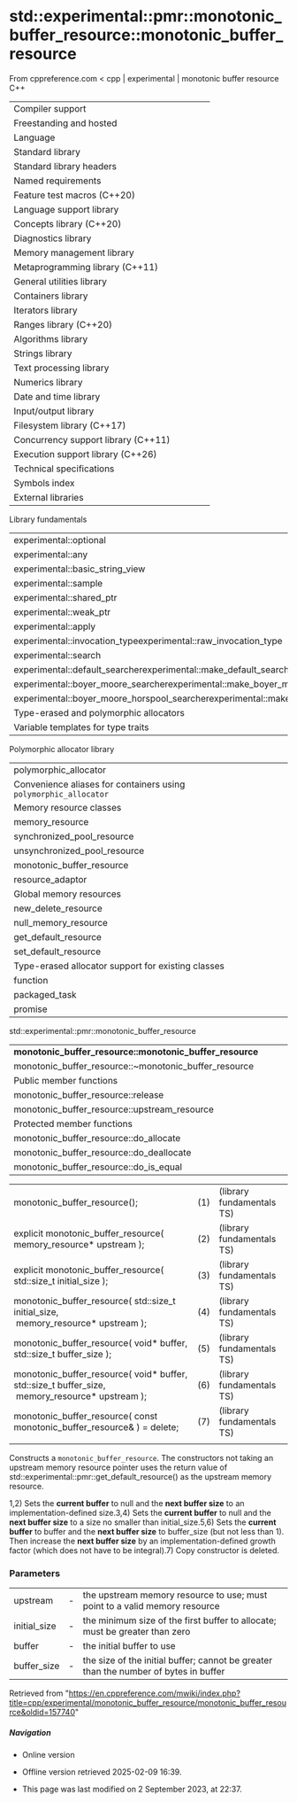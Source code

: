 # std::experimental::pmr::monotonic_buffer_resource::monotonic_buffer_resource

From cppreference.com
< cpp‎ | experimental‎ | monotonic buffer resource
C++

|  |  |  |  |  |
| --- | --- | --- | --- | --- |
| Compiler support | | | | |
| Freestanding and hosted | | | | |
| Language | | | | |
| Standard library | | | | |
| Standard library headers | | | | |
| Named requirements | | | | |
| Feature test macros (C++20) | | | | |
| Language support library | | | | |
| Concepts library (C++20) | | | | |
| Diagnostics library | | | | |
| Memory management library | | | | |
| Metaprogramming library (C++11) | | | | |
| General utilities library | | | | |
| Containers library | | | | |
| Iterators library | | | | |
| Ranges library (C++20) | | | | |
| Algorithms library | | | | |
| Strings library | | | | |
| Text processing library | | | | |
| Numerics library | | | | |
| Date and time library | | | | |
| Input/output library | | | | |
| Filesystem library (C++17) | | | | |
| Concurrency support library (C++11) | | | | |
| Execution support library (C++26) | | | | |
| Technical specifications | | | | |
| Symbols index | | | | |
| External libraries | | | | |

Library fundamentals

|  |  |  |  |  |
| --- | --- | --- | --- | --- |
| experimental::optional | | | | |
| experimental::any | | | | |
| experimental::basic_string_view | | | | |
| experimental::sample | | | | |
| experimental::shared_ptr | | | | |
| experimental::weak_ptr | | | | |
| experimental::apply | | | | |
| experimental::invocation_typeexperimental::raw_invocation_type | | | | |
| experimental::search | | | | |
| experimental::default_searcherexperimental::make_default_searcher | | | | |
| experimental::boyer_moore_searcherexperimental::make_boyer_moore_searcher | | | | |
| experimental::boyer_moore_horspool_searcherexperimental::make_boyer_moore_horspool_searcher | | | | |
| Type-erased and polymorphic allocators | | | | |
| Variable templates for type traits | | | | |

Polymorphic allocator library

|  |  |  |  |  |
| --- | --- | --- | --- | --- |
| polymorphic_allocator | | | | |
| Convenience aliases for containers using `polymorphic_allocator` | | | | |
| Memory resource classes | | | | |
| memory_resource | | | | |
| synchronized_pool_resource | | | | |
| unsynchronized_pool_resource | | | | |
| monotonic_buffer_resource | | | | |
| resource_adaptor | | | | |
| Global memory resources | | | | |
| new_delete_resource | | | | |
| null_memory_resource | | | | |
| get_default_resource | | | | |
| set_default_resource | | | | |
| Type-erased allocator support for existing classes | | | | |
| function | | | | |
| packaged_task | | | | |
| promise | | | | |

std::experimental::pmr::monotonic_buffer_resource

|  |  |  |  |  |
| --- | --- | --- | --- | --- |
| ****monotonic_buffer_resource::monotonic_buffer_resource**** | | | | |
| monotonic_buffer_resource::~monotonic_buffer_resource | | | | |
| Public member functions | | | | |
| monotonic_buffer_resource::release | | | | |
| monotonic_buffer_resource::upstream_resource | | | | |
| Protected member functions | | | | |
| monotonic_buffer_resource::do_allocate | | | | |
| monotonic_buffer_resource::do_deallocate | | | | |
| monotonic_buffer_resource::do_is_equal | | | | |

|  |  |  |
| --- | --- | --- |
| monotonic_buffer_resource(); | (1) | (library fundamentals TS) |
| explicit monotonic_buffer_resource( memory_resource\* upstream ); | (2) | (library fundamentals TS) |
| explicit monotonic_buffer_resource( std::size_t initial_size ); | (3) | (library fundamentals TS) |
| monotonic_buffer_resource( std::size_t initial_size,                             memory_resource\* upstream ); | (4) | (library fundamentals TS) |
| monotonic_buffer_resource( void\* buffer, std::size_t buffer_size ); | (5) | (library fundamentals TS) |
| monotonic_buffer_resource( void\* buffer, std::size_t buffer_size,                             memory_resource\* upstream ); | (6) | (library fundamentals TS) |
| monotonic_buffer_resource( const monotonic_buffer_resource& ) = delete; | (7) | (library fundamentals TS) |
|  |  |  |

Constructs a `monotonic_buffer_resource`. The constructors not taking an upstream memory resource pointer uses the return value of std::experimental::pmr::get_default_resource() as the upstream memory resource.

1,2) Sets the **current buffer** to null and the **next buffer size** to an implementation-defined size.3,4) Sets the **current buffer** to null and the **next buffer size** to a size no smaller than initial_size.5,6) Sets the **current buffer** to buffer and the **next buffer size** to buffer_size (but not less than 1). Then increase the **next buffer size** by an implementation-defined growth factor (which does not have to be integral).7) Copy constructor is deleted.

### Parameters

|  |  |  |
| --- | --- | --- |
| upstream | - | the upstream memory resource to use; must point to a valid memory resource |
| initial_size | - | the minimum size of the first buffer to allocate; must be greater than zero |
| buffer | - | the initial buffer to use |
| buffer_size | - | the size of the initial buffer; cannot be greater than the number of bytes in buffer |

Retrieved from "<https://en.cppreference.com/mwiki/index.php?title=cpp/experimental/monotonic_buffer_resource/monotonic_buffer_resource&oldid=157740>"

##### Navigation

- Online version
- Offline version retrieved 2025-02-09 16:39.

- This page was last modified on 2 September 2023, at 22:37.